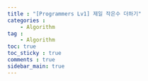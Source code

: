 ```yaml
---
title : "[Programmers Lv1] 제일 작은수 더하기"
categories :
    - Algorithm
tag :
    - Algorithm
toc: true
toc_sticky : true
comments : true
sidebar_main: true
---
```



